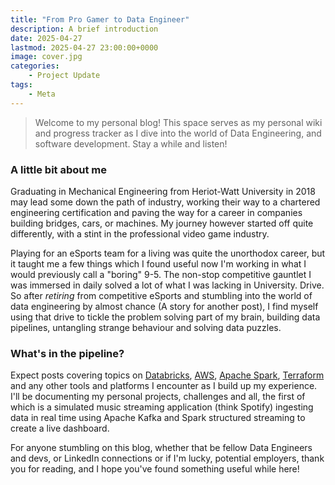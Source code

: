 ```yaml
---
title: "From Pro Gamer to Data Engineer"
description: A brief introduction
date: 2025-04-27
lastmod: 2025-04-27 23:00:00+0000
image: cover.jpg
categories:
    - Project Update
tags:
    - Meta
---
```


> Welcome to my personal blog! This space serves as my personal wiki and progress tracker as I dive into the world of Data Engineering, and software development. Stay a while and listen!

### A little bit about me

Graduating in Mechanical Engineering from Heriot-Watt University in 2018 may lead some down the path of industry, working their way to a chartered engineering certification and paving the way for a career in companies building bridges, cars, or machines. My journey however started off quite differently, with a stint in the professional video game industry.

Playing for an eSports team for a living was quite the unorthodox career, but it taught me a few things which I found useful now I'm working in what I would previously call a "boring" 9-5. The non-stop competitive gauntlet I was immersed in daily solved a lot of what I was lacking in University. Drive. So after *retiring* from competitive eSports and stumbling into the world of data engineering by almost chance (A story for another post), I find myself using that drive to tickle the problem solving part of my brain, building data pipelines, untangling strange behaviour and solving data puzzles.

### What's in the pipeline?

Expect posts covering topics on [Databricks](https://www.databricks.com/), [AWS](https://aws.amazon.com/), [Apache Spark](https://spark.apache.org/), [Terraform](https://developer.hashicorp.com/terraform) and any other tools and platforms I encounter as I build up my experience. I'll be documenting my personal projects, challenges and all, the first of which is a simulated music streaming application (think Spotify) ingesting data in real time using Apache Kafka and Spark structured streaming to create a live dashboard.

For anyone stumbling on this blog, whether that be fellow Data Engineers and devs, or LinkedIn connections or if I'm lucky, potential employers, thank you for reading, and I hope you've found something useful while here!
